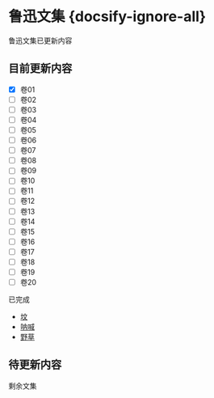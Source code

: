 # 鲁迅文集 {docsify-ignore-all}

鲁迅文集已更新内容

## 目前更新内容

- [x] 卷01
- [ ] 卷02
- [ ] 卷03
- [ ] 卷04
- [ ] 卷05
- [ ] 卷06
- [ ] 卷07
- [ ] 卷08
- [ ] 卷09
- [ ] 卷10
- [ ] 卷11
- [ ] 卷12
- [ ] 卷13
- [ ] 卷14
- [ ] 卷15
- [ ] 卷16
- [ ] 卷17
- [ ] 卷18
- [ ] 卷19
- [ ] 卷20

已完成

- [坟](Page/Books/LX-Tomb "鲁迅文集 · 卷1-坟")
- [呐喊](Page/Books/LX-Call-to-Arms "鲁迅文集 · 卷1-呐喊")
- [野草](Page/Books/LX-Wild-Grass "鲁迅文集 · 卷1-野草")

## 待更新内容

剩余文集
